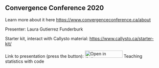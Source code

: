 ## Convergence Conference 2020

Learn more about it here https://www.convergenceconference.ca/about

Presenter: Laura Gutierrez Funderburk

Starter kit, interact with Callysto material: https://www.callysto.ca/starter-kit/ 

Link to presentation (press the button): <a href="https://tinyurl.com/y4knhbjq" target="_blank"><img src="https://raw.githubusercontent.com/callysto/curriculum-notebooks/master/open-in-callysto-button.svg?sanitize=true" width="123" height="24" alt="Open in Callysto"/></a> Teaching statistics with code
